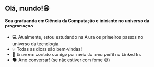 ## Olá, mundo!😄



#### Sou graduanda em Ciência da Computação e iniciante no universo da programaçao.


- :computer: Atualmente, estou estudando na Alura os primeiros passos no universo da tecnologia.
- :bulb: Todas as dicas são bem-vindas!
- :envelope_with_arrow: Entre em contato comigo por meio do meu perfil no Linked In.
- :speaking_head:   Amo conversar! (se não estiver com fome :sweat_smile:)
